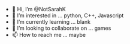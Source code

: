 - 👋 Hi, I’m @NotSarahK
- 👀 I’m interested in ... python, C++, Javascript
- 🌱 I’m currently learning ... blank
- 💞️ I’m looking to collaborate on ... games
- 📫 How to reach me ... maybe

<!---
NotSarahK/NotSarahK is a ✨ special ✨ repository because its `README.md` (this file) appears on your GitHub profile.
You can click the Preview link to take a look at your changes.
--->
